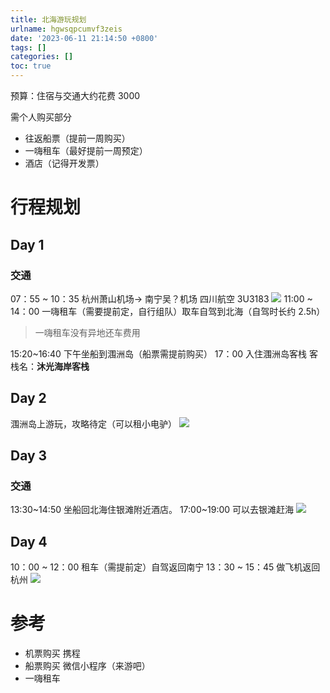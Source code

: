 ```yaml
---
title: 北海游玩规划
urlname: hgwsqpcumvf3zeis
date: '2023-06-11 21:14:50 +0800'
tags: []
categories: []
toc: true
---
```


预算：住宿与交通大约花费 3000

需个人购买部分

- 往返船票（提前一周购买）
- 一嗨租车（最好提前一周预定）
- 酒店（记得开发票）

# 行程规划

## Day 1

### 交通

07：55 ~ 10：35 杭州萧山机场-> 南宁吴？机场 四川航空 3U3183
![](/images/yuque/Fmt3Vj0Ymv6fr_OJh4KDYhoY7t1v.png)
11:00 ~ 14：00 一嗨租车（需要提前定，自行组队）取车自驾到北海（自驾时长约 2.5h）

> 一嗨租车没有异地还车费用

15:20~16:40 下午坐船到涠洲岛（船票需提前购买）
17：00 入住涠洲岛客栈 客栈名：**沐光海岸客栈**

## Day 2

涠洲岛上游玩，攻略待定（可以租小电驴）
![](/images/yuque/FsQ1VLEw9Jde4cNECNpYArbMU8YD.png)

## Day 3

### 交通

13:30~14:50 坐船回北海住银滩附近酒店。
17:00~19:00 可以去银滩赶海
![](/images/yuque/FstwEEDkWKIzN5AucD1B3CM9D4sm.png)

## Day 4

10：00 ~ 12：00 租车（需提前定）自驾返回南宁
13：30 ~ 15：45 做飞机返回杭州
![](/images/yuque/FrO6EHeZIw3HiVAUTcKXo2Vxp1Lr.png)

# 参考

- 机票购买 携程
- 船票购买 微信小程序（来游吧）
- 一嗨租车

